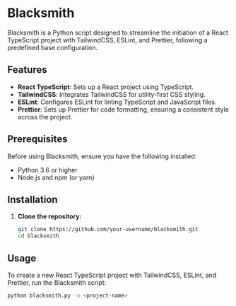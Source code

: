 # Blacksmith

Blacksmith is a Python script designed to streamline the initiation of a React TypeScript project with TailwindCSS, ESLint, and Prettier, following a predefined base configuration.

## Features

- **React TypeScript**: Sets up a React project using TypeScript.
- **TailwindCSS**: Integrates TailwindCSS for utility-first CSS styling.
- **ESLint**: Configures ESLint for linting TypeScript and JavaScript files.
- **Prettier**: Sets up Prettier for code formatting, ensuring a consistent style across the project.

## Prerequisites

Before using Blacksmith, ensure you have the following installed:

- Python 3.6 or higher
- Node.js and npm (or yarn)

## Installation

1. **Clone the repository:**

    ```sh
    git clone https://github.com/your-username/blacksmith.git
    cd blacksmith
    ```

## Usage

To create a new React TypeScript project with TailwindCSS, ESLint, and Prettier, run the Blacksmith script:

```sh
python blacksmith.py -n <project-name>
